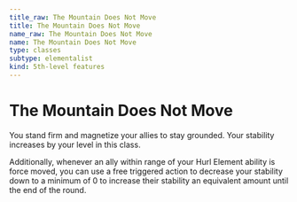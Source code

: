 ```yaml
---
title_raw: The Mountain Does Not Move
title: The Mountain Does Not Move
name_raw: The Mountain Does Not Move
name: The Mountain Does Not Move
type: classes
subtype: elementalist
kind: 5th-level features
---
```


# The Mountain Does Not Move

You stand firm and magnetize your allies to stay grounded. Your stability increases by your level in this class.

Additionally, whenever an ally within range of your Hurl Element ability is force moved, you can use a free triggered action to decrease your stability down to a minimum of 0 to increase their stability an equivalent amount until the end of the round.
